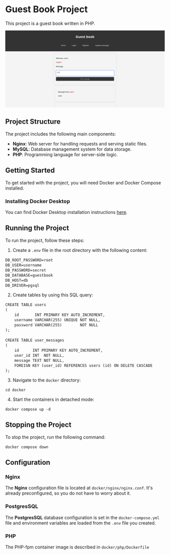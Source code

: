 # Guest Book Project

This project is a guest book written in PHP.

![Messages page example](Messages.png)

## Project Structure

The project includes the following main components:

- **Nginx**: Web server for handling requests and serving static files.
- **MySQL**: Database management system for data storage.
- **PHP**: Programming language for server-side logic.

## Getting Started

To get started with the project, you will need Docker and Docker Compose installed.

### Installing Docker Desktop

You can find Docker Desktop installation instructions [here](https://docs.docker.com/desktop/).

##   

## Running the Project

To run the project, follow these steps:

1. Сreate a `.env` file in the root directory with the following content:

```env
DB_ROOT_PASSWORD=root
DB_USER=username
DB_PASSWORD=secret
DB_DATABASE=guestbook
DB_HOST=db
DB_DRIVER=pgsql
```



2. Create tables by using this SQL query:
```mysql
CREATE TABLE users
(
    id       INT PRIMARY KEY AUTO_INCREMENT,
    username VARCHAR(255) UNIQUE NOT NULL,
    password VARCHAR(255)        NOT NULL
);

CREATE TABLE user_messages
(
    id      INT PRIMARY KEY AUTO_INCREMENT,
    user_id INT  NOT NULL,
    message TEXT NOT NULL,
    FOREIGN KEY (user_id) REFERENCES users (id) ON DELETE CASCADE
);
```

3. Navigate to the `docker` directory:

```shell
cd docker
```

4. Start the containers in detached mode:

```shell
docker compose up -d
```

## Stopping the Project

To stop the project, run the following command:

```shell
docker compose down
```

## Configuration

### Nginx

The **Nginx** configuration file is located at `docker/nginx/nginx.conf`. It's already preconfigured, so you do not have to
worry about it.

### PostgresSQL

The **PostgresSQL** database configuration is set in the `docker-compose.yml` file and environment variables are loaded from
the `.env` file you created.

### PHP

The PHP-fpm container image is described in `docker/php/Dockerfile`

